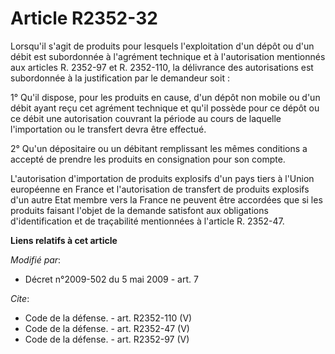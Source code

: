 # Article R2352-32

Lorsqu'il s'agit de produits pour lesquels l'exploitation d'un dépôt ou d'un débit est subordonnée à l'agrément technique et
à l'autorisation mentionnés aux articles R. 2352-97 et R. 2352-110, la délivrance des autorisations est subordonnée à la
justification par le demandeur soit : 

1° Qu'il dispose, pour les produits en cause, d'un dépôt non mobile ou d'un débit ayant reçu cet agrément technique et qu'il
possède pour ce dépôt ou ce débit une autorisation couvrant la période au cours de laquelle l'importation ou le transfert
devra être effectué. 

2° Qu'un dépositaire ou un débitant remplissant les mêmes conditions a accepté de prendre les produits en consignation pour
son compte. 

L'autorisation d'importation de produits explosifs d'un pays tiers à l'Union européenne en France et l'autorisation de
transfert de produits explosifs d'un autre Etat membre vers la France ne peuvent être accordées que si les produits faisant
l'objet de la demande satisfont aux obligations d'identification et de traçabilité mentionnées à l'article R. 2352-47.

**Liens relatifs à cet article**

_Modifié par_:

  - Décret n°2009-502 du 5 mai 2009 - art. 7

_Cite_:

  - Code de la défense. - art. R2352-110 (V)
  - Code de la défense. - art. R2352-47 (V)
  - Code de la défense. - art. R2352-97 (V)
